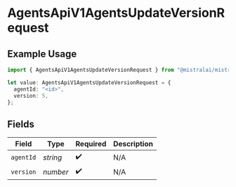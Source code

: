# AgentsApiV1AgentsUpdateVersionRequest

## Example Usage

```typescript
import { AgentsApiV1AgentsUpdateVersionRequest } from "@mistralai/mistralai/models/operations";

let value: AgentsApiV1AgentsUpdateVersionRequest = {
  agentId: "<id>",
  version: 5,
};
```

## Fields

| Field              | Type               | Required           | Description        |
| ------------------ | ------------------ | ------------------ | ------------------ |
| `agentId`          | *string*           | :heavy_check_mark: | N/A                |
| `version`          | *number*           | :heavy_check_mark: | N/A                |